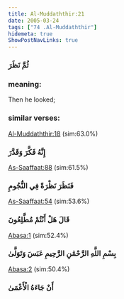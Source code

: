 ```yaml
---
title: Al-Muddaththir:21
date: 2005-03-24
tags: ["74 .Al-Muddaththir"]
hidemeta: true 
ShowPostNavLinks: true 
---
```

### ثُمَّ نَظَرَ
### meaning: 
Then he looked;
### similar verses: 

[Al-Muddaththir:18](/74/18) (sim:63.0%)

### إِنَّهُ فَكَّرَ وَقَدَّرَ

[As-Saaffaat:88](/37/88) (sim:61.5%)

### فَنَظَرَ نَظْرَةً فِي النُّجُومِ

[As-Saaffaat:54](/37/54) (sim:53.6%)

### قَالَ هَلْ أَنْتُمْ مُطَّلِعُونَ

[Abasa:1](/80/1) (sim:52.4%)

### بِسْمِ اللَّهِ الرَّحْمَٰنِ الرَّحِيمِ عَبَسَ وَتَوَلَّىٰ

[Abasa:2](/80/2) (sim:50.4%)

### أَنْ جَاءَهُ الْأَعْمَىٰ
